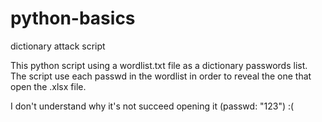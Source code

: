 # python-basics
dictionary attack script

This python script using a wordlist.txt file as a dictionary passwords list. The script use each passwd in the wordlist in order to reveal the one that open the .xlsx file.

I don't understand why it's not succeed opening it (passwd: "123")
:(
